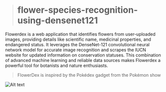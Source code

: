 > # flower-species-recognition-using-densenet121

Flowerdex is a web application that identifies flowers from user-uploaded images, providing details like scientific name, medicinal properties, and endangered status. It leverages the DenseNet-121 convolutional neural network model for accurate image recognition and scrapes the IUCN website for updated information on conservation statuses. This combination of advanced machine learning and reliable data sources makes Flowerdex a powerful tool for botanists and nature enthusiasts.

> FlowerDex is inspired by the Pokédex gadget from the Pokémon show

![Alt text](https://github.com/jonumhills/FlowerDex/blob/master/pokedex.avif)
